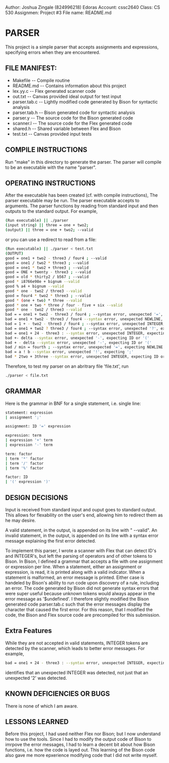 Author: Joshua Zingale (824996218)
Edoras Account: cssc2640
Class: CS 530
Assignmen: Project #3
File name: README.md

# PARSER
This project is a simple parser that accepts assignments and expressions,
specifying errors when they are encountered.

## FILE MANIFEST:
- Makefile -- Compile routine
- README.md -- Contains information about this project
- lex.yy.c -- Flex generated scanner code
- out.txt -- Canvas provided ideal output for test input
- parser.tab.c -- Lightly modified code generated by Bison for syntactic analysis
- parser.tab.h -- Bison generated code for syntactic analysis
- parser.y -- The source code for the Bison generated code
- scanner.l -- The source code for the Flex generated code
- shared.h -- Shared variable between Flex and Bison
- test.txt -- Canvas provided input tests

## COMPILE INSTRUCTIONS
Run "make" in this directory to generate the parser.
The parser will compile to be an executable with the name "parser".

## OPERATING INSTRUCTIONS
After the executable has been created (cf. with compile instructions),
The parser executable may be run. The parser executable accepts to arguments.
The parser functions by reading from standard input and then outputs to the
standard output. For example,
```bash
(Run executable) || ./parser 
(input string) || three = one + two2;
(output) || three = one + two2; --valid
```

or you can use a redirect to read from a file:


```bash
(Run executable) || ./parser < test.txt 
(OUTPUT)
good = one1 + two2 - three3 / four4 ; --valid
good = one1 / two2 * three3 ; --valid
good = one1 * two2 + three3 ; --valid
good = ONE + twenty - three3 ; --valid
good = old * thirty2 / b567 ; --valid
good * i8766e98e + bignum --valid
good % a4 + bignum --valid
good * one - two2 / three3 --valid
good = four4 * two2 * three3 ; --valid
good * (one + two) * three --valid
good * one + two * three / four - five + six --valid
good * one - two2 / three3 --valid
bad = = one1 + two2 - three3 / four4 ; --syntax error, unexpected '=', expecting ID or '('
bad = one1 + two2 - three3 / four4 --syntax error, unexpected NEWLINE, expecting ';'
bad = 1 + - two2 - three3 / four4 ; --syntax error, unexpected INTEGER, expecting ID or '('
bad = one1 + two2 ? three3 / four4 ; --syntax error, unexpected '?', expecting ';'
bad = one1 + 24 - three3 : --syntax error, unexpected INTEGER, expecting ID or '('
bad +- delta --syntax error, unexpected '-', expecting ID or '('
bad + - delta --syntax error, unexpected '-', expecting ID or '('
bad / min = fourth ; --syntax error, unexpected '=', expecting NEWLINE
bad = a ! b --syntax error, unexpected '!', expecting ';'
bad * 2two + 3three --syntax error, unexpected INTEGER, expecting ID or '('
```

Therefore, to test my parser on an abritrary file 'file.txt', run
```bash
./parser < file.txt
```

## GRAMMAR
Here is the grammar in BNF for a single statement, i.e. single line:
```bash
statement: expression  
| assignment ';'  

assignment: ID '=' expression 

expression: term 
| expression '+' term 
| expression '-' term 

term: factor
| term '*' factor
| term '/' factor
| term '%' factor

factor: ID 
| '(' expression ')' 
```

## DESIGN DECISIONS
Input is received from standard input and ouput goes to standard output.
This allows for flexability on the user's end, allowing him to redirect them
as he may desire.

A valid statement, in the output, is appended on its line with " --valid".
An invalid statement, in the output, is appended on its line with a syntax error message
explaining the first error detected.

To implement this parser, I wrote a scanner with Flex that can detect ID's and INTEGER's,
but left the parsing of operators and of other tokens to Bison.
In Bison, I defined a grammar that accepts a file with one assignment or expression per line.
When a statement, either an assignment or expression, is read, it is printed along with a valid indicator.
When a statement is malformed, an error message is printed.
Either case is handeled by Bison's ability to run code upon discovery of a rule, including an error.
The code generated by Bison did not generate syntax errors that were super useful
because unknown tokens would always appear in the error message as '$undefined'.
I therefore slightly modified the Bison generated code parser.tab.c such that the error messages
display the character that caused the first error.
For this reason, that I modified the code, the Bison and Flex source code are precompiled for this submission.

## Extra Features
While they are not accepted in valid statements, INTEGER tokens are detected by the scanner,
which leads to better error messages. For example,
```bash
bad = one1 + 24 - three3 : --syntax error, unexpected INTEGER, expecting ID or '('
```
identifies that an unexpected INTEGER was detected, not just that an unexpected '2' was detected.


## KNOWN DEFICIENCIES OR BUGS
There is none of which I am aware.

## LESSONS LEARNED
Before this project, I had used neither Flex nor Bison; but I now understand how to use the tools.
Since I had to modify the output code of Bison to imrpove the error messages,
I had to learn a decent bit about how Bison functions, i.e. how the code is layed out.
This learning of the Bison code also gave me more epxerience modifying code that I did not write myself.
